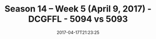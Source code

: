 ---
title: Season 14 – Week 5 (April 9, 2017) - DCGFFL - 5094 vs 5093
teams_score:
- team: 5094
  score: 7
- team: 5093
  score: 25
mvp: Antwon, Hotchkiss
game-ball: Todd, Darwin
sportsperson: ''
season: 14
week: 4
date: '2017-04-17T21:23:25'
pageid: season-14-week-4-april-2-2017-2-5094-vs-5093
---